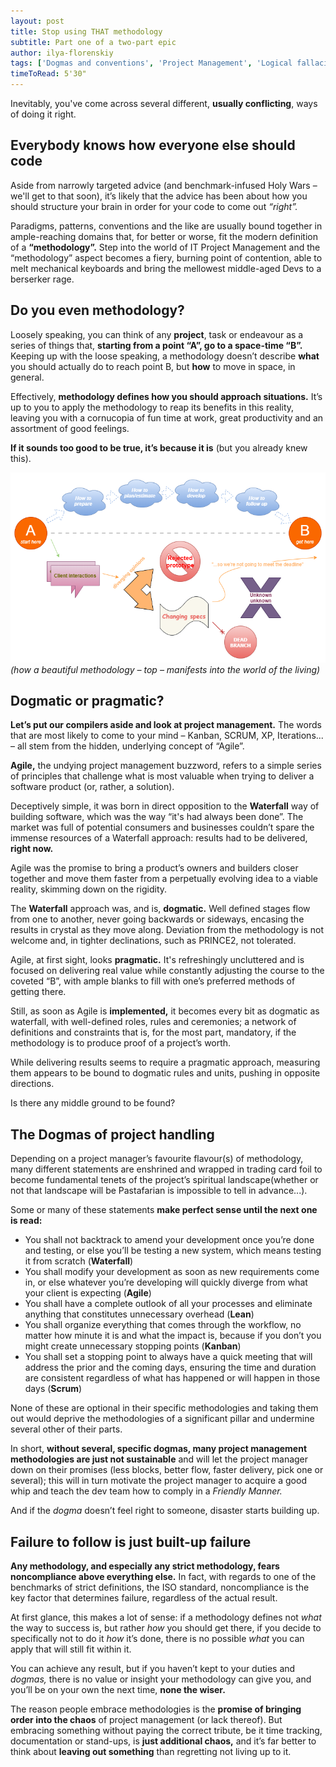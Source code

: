 ```yaml
---
layout: post
title: Stop using THAT methodology
subtitle: Part one of a two-part epic
author: ilya-florenskiy
tags: ['Dogmas and conventions', 'Project Management', 'Logical fallacies']
timeToRead: 5'30"
---
```

Inevitably, you've come across several different, **usually conflicting**, ways of doing it right.

## Everybody knows how everyone else should code 

Aside from narrowly targeted advice (and benchmark-infused Holy Wars – we'll get to that soon), it’s likely that the advice has been about how you should structure your brain in order for your code to come out _“right”._

Paradigms, patterns, conventions and the like are usually bound together in ample-reaching domains that, for better or worse, fit the modern definition of a **“methodology”.** Step into the world of IT Project Management and the “methodology” aspect becomes a fiery, burning point of contention, able to melt mechanical keyboards and bring the mellowest middle-aged Devs to a berserker rage. 

## Do you even methodology? 

Loosely speaking, you can think of any **project**, task or endeavour as a series of things that, **starting from a point “A”, go to a space-time “B”.** Keeping up with the loose speaking, a methodology doesn’t describe __what__ you should actually do to reach point B, but __how__ to move in space, in general.  

Effectively, **methodology  defines how you should approach situations.** It’s up to you to apply the methodology to reap its benefits in this reality, leaving you with a cornucopia of fun time at work, great productivity and an assortment of good feelings. 

**If it sounds too good to be true, it’s because it is** (but you already knew this). 

 ![A graph showing how project management goes to hell](/assets/blog/stop-using-that-methodology.png)
_(how a beautiful methodology – top – manifests into the world of the living)_

## Dogmatic or pragmatic? 

**Let’s put our compilers aside and look at project management.** The words that are most likely to come to your mind – Kanban, SCRUM, XP, Iterations... – all stem from the hidden, underlying concept of “Agile”. 

**Agile,** the undying project management buzzword, refers to a simple series of principles that challenge what is most valuable when trying to deliver a software product (or, rather, a solution). 

Deceptively simple, it was born in direct opposition to the **Waterfall** way of building software, which was the way “it's had always been done”. The market was full of potential consumers and businesses couldn’t spare the immense resources of a Waterfall approach: results had to be delivered, __right now.__

Agile was the promise to bring a product’s owners and builders closer together and move them faster from a perpetually evolving idea to a viable reality, skimming down on the rigidity. 

The **Waterfall** approach was, and is, __dogmatic.__ Well defined stages flow from one to another, never going backwards or sideways, encasing the results in crystal as they move along. Deviation from the methodology is not welcome and, in tighter declinations, such as PRINCE2, not tolerated. 

Agile, at first sight, looks __pragmatic.__ It's refreshingly uncluttered and is focused on delivering real value while constantly adjusting the course to the coveted “B”, with ample blanks to fill with one’s preferred methods of getting there. 

Still, as soon as Agile is __implemented,__ it becomes every bit as dogmatic as waterfall, with well-defined roles, rules and ceremonies; a network of definitions and constraints that is, for the most part, mandatory, if the methodology is to produce proof of a project’s worth. 

While delivering results seems to require a pragmatic approach, measuring them appears to be bound to dogmatic rules and units, pushing in opposite directions. 

Is there any middle ground to be found? 

## The Dogmas of project handling 

Depending on a project manager’s favourite flavour(s) of methodology, many different statements are enshrined and wrapped in trading card foil to become fundamental tenets of the project’s spiritual landscape(whether or not that landscape will be Pastafarian is impossible to tell in advance...).  

Some or many of these statements **make perfect sense until the next one is read:**

* You shall not backtrack to amend your development once you’re done and testing, or else you’ll be testing a new system, which means testing it from scratch (__Waterfall__)
* You shall modify your development as soon as new requirements come in, or else whatever you’re developing will quickly diverge from what your client is expecting (__Agile__)
* You shall have a complete outlook of all your processes and eliminate anything that constitutes unnecessary overhead (__Lean__) 
* You shall organize everything that comes through the workflow, no matter how minute it is and what the impact is, because if you don’t you might create unnecessary stopping points (__Kanban__) 
* You shall set a stopping point to always have a quick meeting that will address the prior and the coming days, ensuring the time and duration are consistent regardless of what has happened or will happen in those days (__Scrum__) 

None of these are optional in their specific methodologies and taking them out would deprive the methodologies of a significant pillar and undermine several other of their parts.  

In short, **without several, specific dogmas, many project management methodologies are just not sustainable** and will let the project manager down on their promises (less blocks, better flow, faster delivery, pick one or several); this will in turn motivate the project manager to acquire a good whip and teach the dev team how to comply in a _Friendly Manner._ 

And if the _dogma_ doesn’t feel right to someone, disaster starts building up. 

## Failure to follow is just built-up failure 

**Any methodology, and especially any strict methodology, fears noncompliance above everything else.** In fact, with regards to one of the benchmarks of strict definitions, the ISO standard, noncompliance is the key factor that determines failure, regardless of the actual result. 

At first glance, this makes a lot of sense: if a methodology defines not _what_ the way to success is, but rather _how_ you should get there, if you decide to specifically not to do it _how_ it’s done, there is no possible _what_ you can apply that will still fit within it.  

You can achieve any result, but if you haven’t kept to your duties and _dogmas,_ there is no value or insight your methodology can give you, and you’ll be on your own the next time, **none the wiser.** 

The reason people embrace methodologies is the **promise of bringing order into the chaos** of project management (or lack thereof). But embracing something without paying the correct tribute, be it time tracking, documentation or stand-ups, is **just additional chaos,** and it’s far better to think about **leaving out something** than regretting not living up to it. 